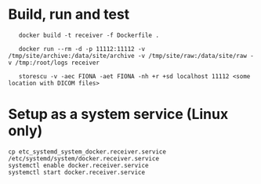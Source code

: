 # Build, run and test

```{bash}
   docker build -t receiver -f Dockerfile .
```

```{bash}
   docker run --rm -d -p 11112:11112 -v /tmp/site/archive:/data/site/archive -v /tmp/site/raw:/data/site/raw -v /tmp:/root/logs receiver
```

```{bash}
   storescu -v -aec FIONA -aet FIONA -nh +r +sd localhost 11112 <some location with DICOM files>
```

# Setup as a system service (Linux only)

```{bash}
cp etc_systemd_system_docker.receiver.service /etc/systemd/system/docker.receiver.service
systemctl enable docker.receiver.service
systemctl start docker.receiver.service  
```
